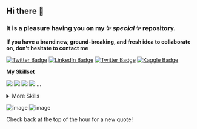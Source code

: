 ## Hi there 👋

### It is a pleasure having you on my ✨ _special_ ✨ repository.

<!--Here are some ideas to get you started:

- 🔭 I’m currently working on ...
- 🌱 I’m currently learning ...
- 👯 I’m looking to collaborate on ...
- 🤔 I’m looking for help with ...
- 💬 Ask me about ...
- 📫 How to reach me: ...
- 😄 Pronouns: ...
- ⚡ Fun fact: ...
-->

**If you have a brand new, ground-breaking, and fresh idea to collaborate on, don't hesitate to contact me**

[![Twitter Badge](https://img.shields.io/badge/Twitter-Profile-informational?style=flat&logo=twitter&logoColor=white&color=1CA2F1)](https://twitter.com/awo_jimoh)
[![LinkedIn Badge](https://img.shields.io/badge/LinkedIn-Profile-informational?style=flat&logo=linkedin&logoColor=white&color=0D76A8)](https://www.linkedin.com/in/muhammed-jimoh-45120a14a/)
[![Twitter Badge](https://img.shields.io/badge/Gmail-Profile-informational?style=flat&logo=gmail&logoColor=white&color=1CA2F1)](muhammedjimoh47@gmail.com)
[![Kaggle Badge](https://img.shields.io/badge/Kaggle-Profile-informational?style=flat&logo=kaggle&logoColor=white&color=1CA2F1)](muhammedjimoh47@gmail.com)


**My Skillset**

![](https://img.shields.io/badge/Code-Python-informational?style=flat&logo=python&logoColor=white&color=4AB197)
![](https://img.shields.io/badge/Code-Git&Version-informational?style=flat&logo=git&logoColor=white&color=4AB197)
![](https://img.shields.io/badge/Code-SQL-informational?style=flat&logo=mysql&logoColor=white&color=4AB197)
![](https://img.shields.io/badge/Code-R-informational?style=flat&logo=r&logoColor=white&color=4AB197)
...

<details>
<summary>More Skills</summary>

[](https://img.shields.io/badge/Style-CSS-informational?style=flat&logo=css3&logoColor=white&color=4AB197)
![](https://img.shields.io/badge/Style-DataWrangling-informational?style=flat&logo=pandas&logoColor=white&color=4AB197)
![](https://img.shields.io/badge/Style-DataMunging-informational?style=flat&logo=scipy&logoColor=white&color=4AB197)
![](https://img.shields.io/badge/Style-DataCleaning-informational?style=flat&logo=numpy&logoColor=white&color=4AB197)
![](https://img.shields.io/badge/Style-Storytelling-informational?style=flat&logo=plotly&logoColor=white&color=4AB197)
![](https://img.shields.io/badge/Style-ML-informational?style=flat&logo=Tensorflow&logoColor=white&color=4AB197)
...
</details>


</p>

![image](https://user-images.githubusercontent.com/64415804/143681203-226cc231-8837-40f3-9648-38b88602f902.png)
![image](https://user-images.githubusercontent.com/64415804/143681301-d4ce976f-8d7a-4fd7-a754-453d9c46bb0f.png)


Check back at the top of the hour for a new quote!
